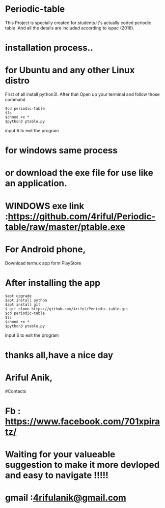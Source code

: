 # Periodic-table
This Project is specially created for students.It's actually coded periodic table .And all the details are included according to iupac (2018).



# installation process..
# for Ubuntu and any other  Linux distro
First of all 
install python3!.
After that Open up your terminal and follow those command

```$ git clone https://github.com/4riful/Periodic-table.git
$cd periodic-table
$ls
$chmod +x *
$python3 ptable.py 
```

input 6 to exit the program
# for windows same process 
# or download the exe file for use like an application.
# WINDOWS exe link  :https://github.com/4riful/Periodic-table/raw/master/ptable.exe
# For Android phone, 
Download termux app form PlayStore
# After installing the app
```$apt update
$apt upgrade
$apt install python
$apt install git
$ git clone https://github.com/4riful/Periodic-table.git
$cd periodic-table
$ls
$chmod +x *
$python3 ptable.py
```
input 6 to exit the program

# thanks all,have a nice day 
 # Ariful Anik,
 
 #Contacts
 # Fb : https://www.facebook.com/701xpiratz/
# Waiting for your valueable suggestion to make it more devloped and easy to navigate !!!!!
# gmail :4rifulanik@gmail.com
